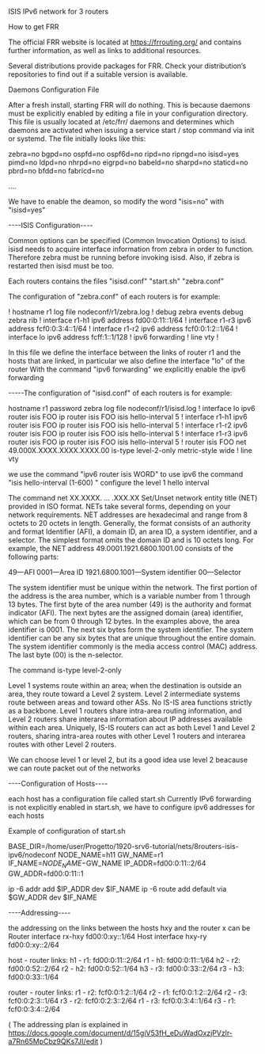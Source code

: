 ISIS IPv6 network for 3 routers

How to get FRR

The official FRR website is located at https://frrouting.org/ and contains further information, as well as links to additional resources.

Several distributions provide packages for FRR. Check your distribution’s repositories to find out if a suitable version is available.

Daemons Configuration File

After a fresh install, starting FRR will do nothing. This is because daemons must be explicitly enabled by editing a file in your configuration directory. This file is usually located at /etc/frr/ daemons and determines which daemons are activated when issuing a service start / stop command via init or systemd. The file initially looks like this:

zebra=no
bgpd=no
ospfd=no
ospf6d=no
ripd=no
ripngd=no
isisd=yes
pimd=no
ldpd=no
nhrpd=no
eigrpd=no
babeld=no
sharpd=no
staticd=no
pbrd=no
bfdd=no
fabricd=no

....

We have to enable the deamon, so modify the word "isis=no" with "isisd=yes"


----ISIS Configuration----

Common options can be specified (Common Invocation Options) to isisd. isisd needs to acquire interface information from zebra in order to function. Therefore zebra must be running before invoking isisd. Also, if zebra is restarted then isisd must be too.


Each routers contains the files "isisd.conf" "start.sh" "zebra.conf"

The configuration of "zebra.conf" of each routers is for example:

!
hostname r1
log file nodeconf/r1/zebra.log
!
debug zebra events
debug zebra rib
!
interface r1-h1
 ipv6 address fd00:0:11::1/64
!
interface r1-r3
 ipv6 address fcf0:0:3:4::1/64
!
interface r1-r2
 ipv6 address fcf0:0:1:2::1/64
!
interface lo
 ipv6 address fcff:1::1/128
!
ipv6 forwarding
!
line vty
!

In this file we define the interface between the links of router r1 and the hosts that are linked, in particular we also define the interface "lo" of the router 
With the command "ipv6 forwarding" we explicitly enable the ipv6 forwarding


-----The configuration of "isisd.conf" of each routers is for example:

hostname r1
password zebra
log file nodeconf/r1/isisd.log
!
interface lo
 ipv6 router isis FOO
 ip router isis FOO
 isis hello-interval 5
!
interface r1-h1 
 ipv6 router isis FOO
 ip router isis FOO
 isis hello-interval 5
!
interface r1-r2 
 ipv6 router isis FOO
 ip router isis FOO
 isis hello-interval 5
!
interface r1-r3
 ipv6 router isis FOO
 ip router isis FOO
 isis hello-interval 5
!
router isis FOO
  net 49.000X.XXXX.XXXX.XXXX.00
  is-type level-2-only
  metric-style wide
!
line vty

we use the command "ipv6 router isis WORD" to use ipv6
the command "isis hello-interval (1-600)
" configure the level 1 hello interval

The command
net XX.XXXX. ... .XXX.XX
Set/Unset network entity title (NET) provided in ISO format.
NETs take several forms, depending on your network requirements. NET addresses are hexadecimal and range from 8 octets to 20 octets in length. Generally, the format consists of an authority and format Identifier (AFI), a domain ID, an area ID, a system identifier, and a selector. The simplest format omits the domain ID and is 10 octets long. For example, the NET address 49.0001.1921.6800.1001.00 consists of the following parts:

49—AFI
0001—Area ID
1921.6800.1001—System identifier
00—Selector

The system identifier must be unique within the network.
The first portion of the address is the area number, which is a variable number from 1 through 13 bytes. The first byte of the area number (49) is the authority and format indicator (AFI). The next bytes are the assigned domain (area) identifier, which can be from 0 through 12 bytes. In the examples above, the area identifier is 0001.
The next six bytes form the system identifier. The system identifier can be any six bytes that are unique throughout the entire domain. The system identifier commonly is the media access control (MAC) address.
The last byte (00) is the n-selector.



The command
  is-type level-2-only

Level 1 systems route within an area; when the destination is outside an area, they route toward a Level 2 system. Level 2 intermediate systems route between areas and toward other ASs. No IS-IS area functions strictly as a backbone.
Level 1 routers share intra-area routing information, and Level 2 routers share interarea information about IP addresses available within each area. Uniquely, IS-IS routers can act as both Level 1 and Level 2 routers, sharing intra-area routes with other Level 1 routers and interarea routes with other Level 2 routers.


We can choose level 1 or level 2, but its a good idea use level 2 beacause we can route packet out of the networks

----Configuration of Hosts----

each host has a configuration file called start.sh
Currently IPv6 forwarding is not explicitly enabled in start.sh, we have to configure ipv6 addresses for each hosts


Example of configuration of start.sh

BASE_DIR=/home/user/Progetto/1920-srv6-tutorial/nets/8routers-isis-ipv6/nodeconf
NODE_NAME=h11
GW_NAME=r1
IF_NAME=$NODE_NAME-$GW_NAME
IP_ADDR=fd00:0:11::2/64
GW_ADDR=fd00:0:11::1

ip -6 addr add $IP_ADDR dev $IF_NAME 
ip -6 route add default via $GW_ADDR dev $IF_NAME

----Addressing----

the addressing on the links between the hosts hxy and the router x can be
Router interface rx-hxy fd00:0:xy::1/64
Host interface hxy-ry fd00:0:xy::2/64


host - router links:
	h1 - r1: fd00:0:11::2/64	r1 - h1: fd00:0:11::1/64
	h2 - r2: fd00:0:52::2/64	r2 - h2: fd00:0:52::1/64
	h3 - r3: fd00:0:33::2/64	r3 - h3: fd00:0:33::1/64
	
router - router links:
	r1 - r2: fcf0:0:1:2::1/64	r2 - r1: fcf0:0:1:2::2/64
	r2 - r3: fcf0:0:2:3::1/64	r3 - r2: fcf0:0:2:3::2/64
	r1 - r3: fcf0:0:3:4::1/64	r3 - r1: fcf0:0:3:4::2/64




( The addressing plan is explained in https://docs.google.com/document/d/15giV53fH_eDuWadOxzjPVzlr-a7Rn65MpCbz9QKs7JI/edit )
